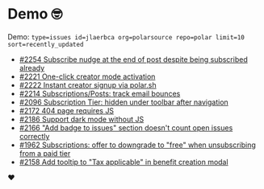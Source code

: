 # Demo 🤓

Demo: `type=issues id=jlaerbca org=polarsource repo=polar limit=10 sort=recently_updated`

<!-- POLAR type=issues id=jlaerbca org=polarsource repo=polar limit=10 sort=recently_updated -->

* [#2254 Subscribe nudge at the end of post despite being subscribed already](https://github.com/polarsource/polar/issues/2254)
* [#2221 One-click creator mode activation](https://github.com/polarsource/polar/issues/2221)
* [#2222 Instant creator signup via polar.sh](https://github.com/polarsource/polar/issues/2222)
* [#2214 Subscriptions/Posts: track email bounces](https://github.com/polarsource/polar/issues/2214)
* [#2096 Subscription Tier: hidden under toolbar after navigation](https://github.com/polarsource/polar/issues/2096)
* [#2172 404 page requires JS](https://github.com/polarsource/polar/issues/2172)
* [#2186 Support dark mode without JS](https://github.com/polarsource/polar/issues/2186)
* [#2166 "Add badge to issues" section doesn't count open issues correctly](https://github.com/polarsource/polar/issues/2166)
* [#1962 Subscriptions: offer to downgrade to "free" when unsubscribing from a paid tier](https://github.com/polarsource/polar/issues/1962)
* [#2158 Add tooltip to "Tax applicable" in benefit creation modal](https://github.com/polarsource/polar/issues/2158)

<!-- POLAR-END id=jlaerbca -->

❤️